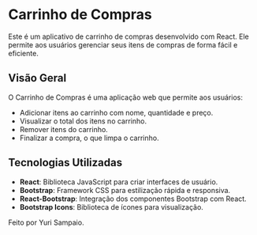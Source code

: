 # Carrinho de Compras

Este é um aplicativo de carrinho de compras desenvolvido com React. Ele permite aos usuários gerenciar seus itens de compras de forma fácil e eficiente.

## Visão Geral

O Carrinho de Compras é uma aplicação web que permite aos usuários:
- Adicionar itens ao carrinho com nome, quantidade e preço.
- Visualizar o total dos itens no carrinho.
- Remover itens do carrinho.
- Finalizar a compra, o que limpa o carrinho.

## Tecnologias Utilizadas

- **React**: Biblioteca JavaScript para criar interfaces de usuário.
- **Bootstrap**: Framework CSS para estilização rápida e responsiva.
- **React-Bootstrap**: Integração dos componentes Bootstrap com React.
- **Bootstrap Icons**: Biblioteca de ícones para visualização.

Feito por Yuri Sampaio.
